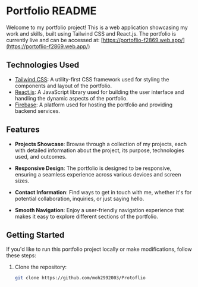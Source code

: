 # Portfolio README

Welcome to my portfolio project! This is a web application showcasing my work and skills, built using Tailwind CSS and React.js. The portfolio is currently live and can be accessed at: [https://portoflio-f2869.web.app/](https://portoflio-f2869.web.app/)

## Technologies Used

- [Tailwind CSS](https://tailwindcss.com/): A utility-first CSS framework used for styling the components and layout of the portfolio.
- [React.js](https://reactjs.org/): A JavaScript library used for building the user interface and handling the dynamic aspects of the portfolio.
- [Firebase](https://firebase.google.com/): A platform used for hosting the portfolio and providing backend services.

## Features

- **Projects Showcase**: Browse through a collection of my projects, each with detailed information about the project, its purpose, technologies used, and outcomes.

- **Responsive Design**: The portfolio is designed to be responsive, ensuring a seamless experience across various devices and screen sizes.

- **Contact Information**: Find ways to get in touch with me, whether it's for potential collaboration, inquiries, or just saying hello.

- **Smooth Navigation**: Enjoy a user-friendly navigation experience that makes it easy to explore different sections of the portfolio.

## Getting Started

If you'd like to run this portfolio project locally or make modifications, follow these steps:

1. Clone the repository:
   ```bash
   git clone https://github.com/moh2992003/Protoflio
